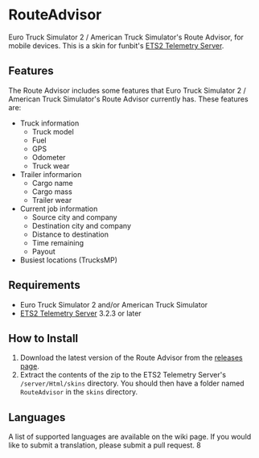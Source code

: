 # RouteAdvisor
Euro Truck Simulator 2 / American Truck Simulator's Route Advisor, for mobile devices. This is a skin for funbit's [ETS2 Telemetry Server](https://github.com/Funbit/ets2-telemetry-server).

## Features
The Route Advisor includes some features that Euro Truck Simulator 2 / American Truck Simulator's Route Advisor currently has. These features are:

- Truck information
    - Truck model
    - Fuel
    - GPS
    - Odometer
    - Truck wear
- Trailer informarion
    - Cargo name
    - Cargo mass
    - Trailer wear
- Current job information
    - Source city and company
    - Destination city and company
    - Distance to destination
    - Time remaining
    - Payout
- Busiest locations (TrucksMP)

## Requirements
- Euro Truck Simulator 2 and/or American Truck Simulator
- [ETS2 Telemetry Server](https://github.com/Funbit/ets2-telemetry-server) 3.2.3 or later

## How to Install
1. Download the latest version of the Route Advisor from the [releases page](https://www.github.com/Klaax/RouteAdvisor/releases).
2. Extract the contents of the zip to the ETS2 Telemetry Server's `/server/Html/skins` directory. You should then have a folder named `RouteAdvisor` in the `skins` directory.

## Languages
A list of supported languages are available on the wiki page. If you would like to submit a translation, please submit a pull request.
8
